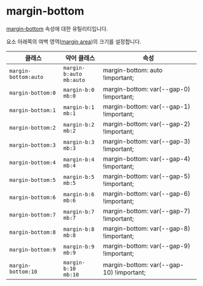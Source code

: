 # margin-bottom

[margin-bottom](https://developer.mozilla.org/en-US/docs/Web/CSS/margin-bottom) 속성에 대한 유틸리티입니다.

요소 아래쪽의 여백 영역([margin area](https://developer.mozilla.org/en-US/docs/Web/CSS/CSS_box_model/Introduction_to_the_CSS_box_model#margin_area))의 크기를 설정합니다.

<table>
  <thead>
    <tr>
      <th scope="col">클래스</th>
      <th scope="col">약어 클래스</th>
      <th scope="col">속성</th>
    </tr>
  </thead>
  <tbody>
  <tr>
  <td><code>margin-bottom:auto</code></td>
  <td><code>margin-b:auto</code><br><code>mb:auto</code></td>
  <td><span class="code">margin-bottom: auto !important;</span></td>
</tr>
<tr>
  <td><code>margin-bottom:0</code></td>
  <td><code>margin-b:0</code><br><code>mb:0</code></td>
  <td><span class="code">margin-bottom: var(--gap-0) !important;</span></td>
</tr>
<tr>
  <td><code>margin-bottom:1</code></td>
  <td><code>margin-b:1</code><br><code>mb:1</code></td>
  <td><span class="code">margin-bottom: var(--gap-1) !important;</span></td>
</tr>
<tr>
  <td><code>margin-bottom:2</code></td>
  <td><code>margin-b:2</code><br><code>mb:2</code></td>
  <td><span class="code">margin-bottom: var(--gap-2) !important;</span></td>
</tr>
<tr>
  <td><code>margin-bottom:3</code></td>
  <td><code>margin-b:3</code><br><code>mb:3</code></td>
  <td><span class="code">margin-bottom: var(--gap-3) !important;</span></td>
</tr>
<tr>
  <td><code>margin-bottom:4</code></td>
  <td><code>margin-b:4</code><br><code>mb:4</code></td>
  <td><span class="code">margin-bottom: var(--gap-4) !important;</span></td>
</tr>
<tr>
  <td><code>margin-bottom:5</code></td>
  <td><code>margin-b:5</code><br><code>mb:5</code></td>
  <td><span class="code">margin-bottom: var(--gap-5) !important;</span></td>
</tr>
<tr>
  <td><code>margin-bottom:6</code></td>
  <td><code>margin-b:6</code><br><code>mb:6</code></td>
  <td><span class="code">margin-bottom: var(--gap-6) !important;</span></td>
</tr>
<tr>
  <td><code>margin-bottom:7</code></td>
  <td><code>margin-b:7</code><br><code>mb:7</code></td>
  <td><span class="code">margin-bottom: var(--gap-7) !important;</span></td>
</tr>
<tr>
  <td><code>margin-bottom:8</code></td>
  <td><code>margin-b:8</code><br><code>mb:8</code></td>
  <td><span class="code">margin-bottom: var(--gap-8) !important;</span></td>
</tr>
<tr>
  <td><code>margin-bottom:9</code></td>
  <td><code>margin-b:9</code><br><code>mb:9</code></td>
  <td><span class="code">margin-bottom: var(--gap-9) !important;</span></td>
</tr>
<tr>
  <td><code>margin-bottom:10</code></td>
  <td><code>margin-b:10</code><br><code>mb:10</code></td>
  <td><span class="code">margin-bottom: var(--gap-10) !important;</span></td>
</tr>

  </tbody>

</table>
